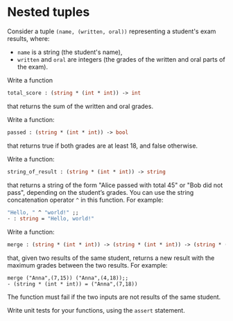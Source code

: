 # Nested tuples

Consider a tuple `(name, (written, oral))` representing a student's exam results, where:
- `name` is a string (the student's name),
- `written` and `oral` are integers (the grades of the written and oral parts of the exam).

Write a function
```ocaml
total_score : (string * (int * int)) -> int
```
that returns the sum of the written and oral grades.

Write a function:
```ocaml
passed : (string * (int * int)) -> bool
```
that returns true if both grades are at least 18, and false otherwise.

Write a function:
```ocaml
string_of_result : (string * (int * int)) -> string
```
that returns a string of the form "Alice passed with total 45" or "Bob did not pass", depending on the student’s grades.
You can use the string concatenation operator `^` in this function. For example:
```ocaml
"Hello, " ^ "world!" ;;
- : string = "Hello, world!"
```

Write a function:
```ocaml
merge : (string * (int * int)) -> (string * (int * int)) -> (string * (int * int))
```
that, given two results of the same student, returns a new result with the maximum grades between the two results.
For example:
```
merge ("Anna",(7,15)) ("Anna",(4,18));;
- (string * (int * int)) = ("Anna",(7,18))
```
The function must fail if the two inputs are not results of the same student.

Write unit tests for your functions, using the `assert` statement.
